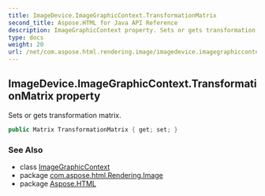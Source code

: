 ```yaml
---
title: ImageDevice.ImageGraphicContext.TransformationMatrix
second_title: Aspose.HTML for Java API Reference
description: ImageGraphicContext property. Sets or gets transformation matrix
type: docs
weight: 20
url: /net/com.aspose.html.rendering.image/imagedevice.imagegraphiccontext/transformationmatrix/
---
```

## ImageDevice.ImageGraphicContext.TransformationMatrix property

Sets or gets transformation matrix.

```java
public Matrix TransformationMatrix { get; set; }
```

### See Also

* class [ImageGraphicContext](../)
* package [com.aspose.html.Rendering.Image](../../imagedevice.imagegraphiccontext/)
* package [Aspose.HTML](../../../)
